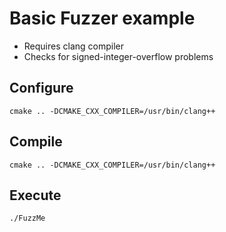 # Basic Fuzzer example

* Requires clang compiler
* Checks for signed-integer-overflow problems

## Configure
```
cmake .. -DCMAKE_CXX_COMPILER=/usr/bin/clang++
```

## Compile
```
cmake .. -DCMAKE_CXX_COMPILER=/usr/bin/clang++
```

## Execute
```
./FuzzMe
```
